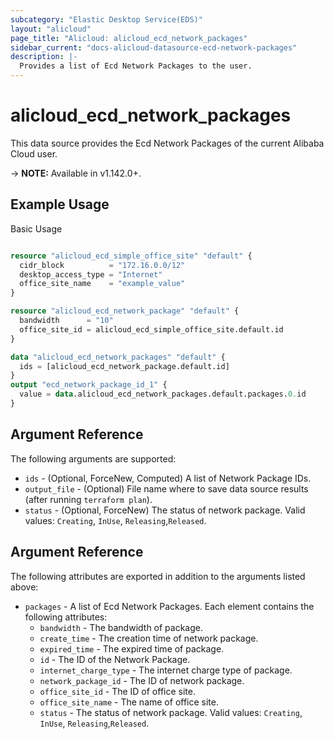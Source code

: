 ```yaml
---
subcategory: "Elastic Desktop Service(EDS)"
layout: "alicloud"
page_title: "Alicloud: alicloud_ecd_network_packages"
sidebar_current: "docs-alicloud-datasource-ecd-network-packages"
description: |-
  Provides a list of Ecd Network Packages to the user.
---
```


# alicloud\_ecd\_network\_packages

This data source provides the Ecd Network Packages of the current Alibaba Cloud user.

-> **NOTE:** Available in v1.142.0+.

## Example Usage

Basic Usage

```terraform

resource "alicloud_ecd_simple_office_site" "default" {
  cidr_block          = "172.16.0.0/12"
  desktop_access_type = "Internet"
  office_site_name    = "example_value"
}

resource "alicloud_ecd_network_package" "default" {
  bandwidth      = "10"
  office_site_id = alicloud_ecd_simple_office_site.default.id
}

data "alicloud_ecd_network_packages" "default" {
  ids = [alicloud_ecd_network_package.default.id]
}
output "ecd_network_package_id_1" {
  value = data.alicloud_ecd_network_packages.default.packages.0.id
}

```

## Argument Reference

The following arguments are supported:

* `ids` - (Optional, ForceNew, Computed)  A list of Network Package IDs.
* `output_file` - (Optional) File name where to save data source results (after running `terraform plan`).
* `status` - (Optional, ForceNew) The status of network package. Valid values: `Creating`, `InUse`, `Releasing`,`Released`.

## Argument Reference

The following attributes are exported in addition to the arguments listed above:

* `packages` - A list of Ecd Network Packages. Each element contains the following attributes:
	* `bandwidth` - The bandwidth of package.
	* `create_time` - The creation time of network package.
	* `expired_time` - The expired time of package.
	* `id` - The ID of the Network Package.
	* `internet_charge_type` - The internet charge type  of  package.
	* `network_package_id` - The ID of network package.
	* `office_site_id` - The ID of office site.
	* `office_site_name` - The name of office site.
	* `status` - The status of network package. Valid values: `Creating`, `InUse`, `Releasing`,`Released`.
